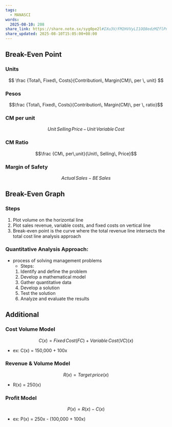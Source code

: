 ```yaml
---
tags:
  - MANASCI
words:
  2025-08-10: 208
share_link: https://share.note.sx/syg0pe2l#IXu3V/FM2HVVyLI1OQ8edzMZflPnudWk1043Amsvsgc
share_updated: 2025-08-10T15:05:00+08:00
---
```

	
## Break-Even Point
### Units
$$
\frac {Total\, Fixed\, Costs}{Contribution\, Margin(CM)\, per \, unit}
$$
### Pesos
$$\frac {Total\, Fixed\, Costs}{Contribution\, Margin(CM)\, per \, ratio}$$
### CM per unit
$$Unit \, Selling \, Price\, - \, Unit\, Variable\, Cost$$
### CM Ratio
$$\frac {CM\, per\,unit}{Unit\, Selling\, Price}$$

### Margin of Safety	
$$Actual\, Sales - BE\, Sales$$

## Break-Even Graph
### Steps
1. Plot volume on the horizontal line
2. Plot sales revenue, variable costs, and fixed costs on vertical line
3. Break-even point is the curve where the total revenue line intersects the total cost line analysis approach

### Quantitative Analysis Approach:

- process of solving management problems
    - Steps: 
    1. Identify and define the problem
    2. Develop a mathematical model
    3. Gather quantitative data
    4. Develop a solution
    5. Test the solution
    6. Analyze and evaluate the results


## Additional
### Cost Volume Model
$$ C(x) = Fixed \,Cost(FC) + Variable\, Cost(VC) (x)$$
   - ex: C(x) = 150,000 + 100x

### Revenue & Volume Model
$$R(x) = Target\, price (x)$$
- R(x) = 250(x)
### Profit Model
$$P(x) = R(x) - C(x)$$
- ex: P(x) = 250x - (100,000 + 100x)